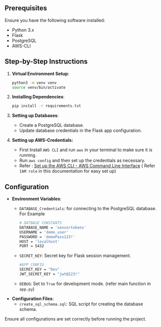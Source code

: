 ## Prerequisites

Ensure you have the following software installed:

- Python 3.x
- Flask
- PostgreSQL
- AWS-CLI

## Step-by-Step Instructions

1. **Virtual Environment Setup**:
    
    ```bash
    python3 -m venv venv
    source venv/bin/activate
    
    ```
    
2. **Installing Dependencies**:
    
    ```bash
    pip install -r requirements.txt
    
    ```
    
3. **Setting up Databases**:
    - Create a PostgreSQL database.
    - Update database credentials in the Flask app configuration.
4. **Setting up AWS-Credentials:**
    - First Install `AWS CLI` and run `aws` in your terminal to make sure it is running.
    - Run  `aws config`  and then set up the credentials as necessary.
    - Refer : [Set up the AWS CLI - AWS Command Line Interface](https://docs.aws.amazon.com/cli/latest/userguide/getting-started-quickstart.html)
         ( Refer `IAM role` in this documentation for easy set up)
    

## Configuration

- **Environment Variables**:
    - `DATABASE_Credentials`:  for connecting to the PostgreSQL database. For Example
        
        ```bash
        # DATBASE CONSTANTS
        DATABASE_NAME = 'sensortokens'
        USERNAME = 'demo_user'
        PASSWORD = 'demoPass123!'
        HOST = 'localhost'
        PORT = 5432
        ```
        
    - `SECRET_KEY`: Secret key for Flask session management.
        
        ```bash
        #APP CONFIG
        SECRET_KEY = "Dev"
        JWT_SECRET_KEY = "jwt@123!"
        ```
        
    - `DEBUG`: Set to `True` for development mode. (refer main function in `app.py`)
- **Configuration Files**:
    - `create_sql_schema.sql`: SQL script for creating the database schema.

Ensure all configurations are set correctly before running the project.